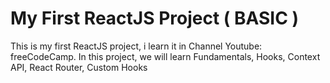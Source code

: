 # My First ReactJS Project ( BASIC )
This is my first ReactJS project, i learn it in Channel Youtube: freeCodeCamp. In this project, we will learn Fundamentals, Hooks, Context API, React Router, Custom Hooks
